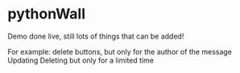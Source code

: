 # pythonWall

Demo done live, still lots of things that can be added!

For example: delete buttons, but only for the author of the message
Updating
Deleting but only for a limited time
